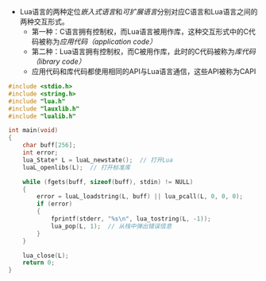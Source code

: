 - Lua语言的两种定位*嵌入式语言*和*可扩展语言*分别对应C语言和Lua语言之间的两种交互形式。
    - 第一种：C语言拥有控制权，而Lua语言被用作库，这种交互形式中的C代码被称为*应用代码（application code）*
    - 第二种：Lua语言拥有控制权，而C被用作库，此时的C代码被称为*库代码（library code）*
    - 应用代码和库代码都使用相同的API与Lua语言通信，这些API被称为CAPI

```C
#include <stdio.h>
#include <string.h>
#include "lua.h"
#include "lauxlib.h"
#include "lualib.h"

int main(void)
{
	char buff[256];
	int error;
	lua_State* L = luaL_newstate();  // 打开Lua
	luaL_openlibs(L);  // 打开标准库

	while (fgets(buff, sizeof(buff), stdin) != NULL)
	{
		error = luaL_loadstring(L, buff) || lua_pcall(L, 0, 0, 0);
		if (error)
		{
			fprintf(stderr, "%s\n", lua_tostring(L, -1));
			lua_pop(L, 1);  // 从栈中弹出错误信息
		}
	}

	lua_close(L);
	return 0;
}
```
